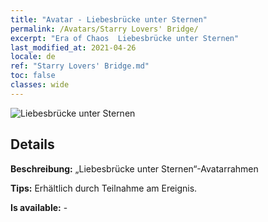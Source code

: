 ```yaml
---
title: "Avatar - Liebesbrücke unter Sternen"
permalink: /Avatars/Starry Lovers' Bridge/
excerpt: "Era of Chaos  Liebesbrücke unter Sternen"
last_modified_at: 2021-04-26
locale: de
ref: "Starry Lovers' Bridge.md"
toc: false
classes: wide
---
```

 ![Liebesbrücke unter Sternen](/images/a/avatarFrame_27.png)

## Details

 **Beschreibung:** „Liebesbrücke unter Sternen“-Avatarrahmen 

 **Tips:** Erhältlich durch Teilnahme am Ereignis. 

 **Is available:**  - 

